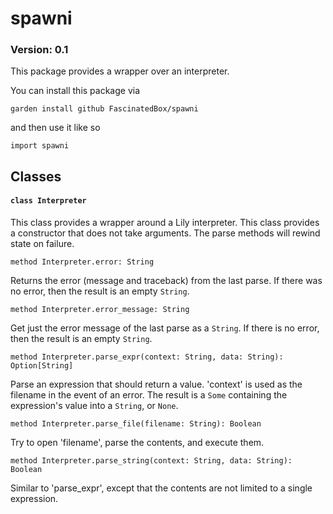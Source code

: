 # spawni

### Version: 0.1

This package provides a wrapper over an interpreter.

You can install this package via

`garden install github FascinatedBox/spawni`

and then use it like so

`import spawni`

## Classes

#### `class Interpreter`

This class provides a wrapper around a Lily interpreter. This class provides a
constructor that does not take arguments. The parse methods will rewind state on
failure.

`method Interpreter.error: String`

Returns the error (message and traceback) from the last parse. If there was no
error, then the result is an empty `String`.

`method Interpreter.error_message: String`

Get just the error message of the last parse as a `String`. If there is no
error, then the result is an empty `String`.

`method Interpreter.parse_expr(context: String, data: String): Option[String]`

Parse an expression that should return a value. 'context' is used as the
filename in the event of an error. The result is a `Some` containing the
expression's value into a `String`, or `None`.

`method Interpreter.parse_file(filename: String): Boolean`

Try to open 'filename', parse the contents, and execute them.

`method Interpreter.parse_string(context: String, data: String): Boolean`

Similar to 'parse_expr', except that the contents are not limited to a single
expression.

